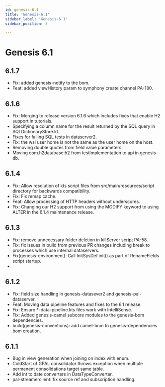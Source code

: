 ```yaml
---
id: genesis-6.1
title: 'Genesis-6.1'
sidebar_label: 'Genesis-6.1'
sidebar_position: 3

---
```

# Genesis 6.1

## 6.1.7

- Fix: added genesis-notify to the bom.
- Feat: added viewHistory param to symphony create channel PA-180.

## 6.1.6

- Fix: Merging to release version 6.1.6 which includes fixes that enable H2 support in tutorials.
- Specifying a column name for the result returned by the SQL query in SQLDictionaryStore.kt.
- Fixes for failing SQL tests in dataserver2.
- Fix: the wsl user home is not the same as the user home on the host.
- Removing double quotes from field value parameters.
- Moving com.h2database:h2 from testImplementation to api in genesis-db.

## 6.1.4

- Fix: Allow resolution of kts script files from src/main/resources/script directory for backwards compatibility.
- Fix: Fix remap cache.
- Feat: Allow processing of HTTP headers without underscores.
- Fix: Changing our H2 support from using the MODIFY keyword to using ALTER in the 6.1.4 maintenance release.

## 6.1.3

- Fix: remove unnecessary folder deletion in killServer script PA-58.
- Fix: fix issues in build from previous PR changes including break to processes which use internal dataservers.
- Fix(genesis-environment): Call InitSysDef.init() as part of RenameFields script startup.
- 
## 6.1.2

- Fix: field size handling in genesis-datasever2 and genesis-pal-dataserver.
- Feat: Moving data pipeline features and fixes to the 6.1 release.
- Fix: Ensure *-data-pipeline.kts files work with IntelliSense.
- Fix: Added genesis-camel subcore modules to the genesis-bom dependencies.
- build(genesis-conventions): add camel-bom to genesis-dependencies bom creation.

## 6.1.1

- Bug in view generation when joining on index with enum.
- ColdStart of GPAL consolidator throws exception when multiple permanent consolidations target same table.
- Add int to date converters in DataTypeConverter.
- pal-streamerclient: fix source ref and subscription handling.


